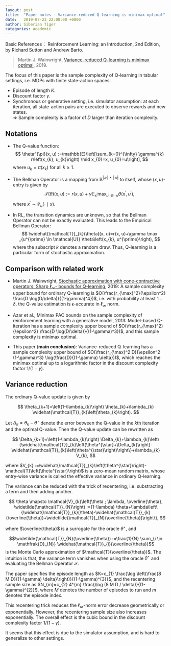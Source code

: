 ```yaml
---
layout: post
title:  "Paper notes - Variance-reduced Q-learning is minimax optimal"
date:   2019-07-23 22:00:00 +0800
author: Siberian Tiger
categories: academic
---
```

Basic References：
Reinforcement Learning: an Introduction, 2nd Edition, by Richard Sutton and Andrew Barto.

> Martin J. Wainwright, [Variance-reduced Q-learning is minimax optimal][wainwright2019variance], 2019.

The focus of this paper is the sample complexity of Q-learning in tabular settings, i.e. MDPs with finite state-action spaces. 

- Episode of length $K$.
- Discount factor $\gamma$.
- Synchronous or generative setting, i.e. simulator assumption: at each iteration, all state-action pairs are executed to observe rewards and new states.  
=> Sample complexity is a factor of $D$ larger than iteration complexity.

## Notations

- The Q-value function:
  $$
  \theta^{\pi}(x, u) :=\mathbb{E}\left[\sum_{k=0}^{\infty} \gamma^{k} r\left(x_{k}, u_{k}\right) \mid x_{0}=x, u_{0}=u\right],
  $$
  where $u_{k}=\pi\left(x_{k}\right)$ for all $k \ge 1$.

- The Bellman Operator is a mapping from $\mathbb{R}^{|\mathcal{X}| \times|\mathcal{U}|}$ to itself, whose $(x, u)$-entry is given by
  $$
  \mathcal{T}(\theta)(x, u) :=r(x, u)+\gamma \mathbb{E}_{x^{\prime}} \max _{u^{\prime} \in \mathcal{U}} \theta\left(x^{\prime}, u^{\prime}\right),
  $$
  where $x^{\prime} \sim \mathbb{P}_{u}(\cdot \mid x)$.

- In RL, the transition dynamics are unknown, so that the Bellman Operator can not be exactly evaluated. This leads to the Empirical Bellman Operator:
  $$
  \widehat{\mathcal{T}}_{k}(\theta)(x, u)=r(x, u)+\gamma \max _{u^{\prime} \in \mathcal{U}} \theta\left(x_{k}, u^{\prime}\right),
  $$
  where the subscript $k$ denotes a random draw.
  Thus, Q-learning is a particular form of stochastic approximation.

## Comparison with related work

- Martin J. Wainwright, [Stochastic approximation with cone-contractive operators: Sharp $\ell_{\infty}$-
bounds for Q-learning][wainwright2019stochastic], 2019: A sample complexity upper bound for ordinary Q-learning is $O(\frac{r_{\max}^2}{\epsilon^2} \frac{D \log(D/\delta)}{(1-\gamma)^4})$, i.e. with probability at least $1-\delta$, the Q-value estimation is $\epsilon$-accurate in $\ell_{\infty}$ norm.

- Azar et al., Minimax PAC bounds on the sample complexity
of reinforcement learning with a generative model, 2013: Model-based Q-iteration has a sample complexity upper bound of $O(\frac{r_{\max}^2}{\epsilon^2} \frac{D \log(D/\delta)}{(1-\gamma)^3})$, and this sample complexity is minimax optimal.

- This paper (**main conclusion**): Variance-reduced Q-learning has a sample complexity upper bound of $O(\frac{r_{\max}^2 D}{\epsilon^2 (1-\gamma)^3} \log(\frac{D}{(1-\gamma) \delta}))$, which reaches the minimax optimal up to a logarithmic factor in the discount complexity factor $1/(1-\gamma)$.

[wainwright2019variance]: https://arxiv.org/abs/1906.04697/

[wainwright2019stochastic]: https://arxiv.org/abs/1905.06265/

## Variance reduction

The ordinary Q-value update is given by 

$$
\theta_{k+1}=\left(1-\lambda_{k}\right) \theta_{k}+\lambda_{k} \widehat{\mathcal{T}}_{k}\left(\theta_{k}\right).
$$

Let $\Delta_{k}=\theta_{k}-\theta^{\star}$ denote the error between the Q-value in the $k$th iteration and the optimal Q-value. Then the Q-value update can be rewritten as

$$
\Delta_{k+1}=\left(1-\lambda_{k}\right) \Delta_{k}+\lambda_{k}\left\{\widehat{\mathcal{T}}_{k}\left(\theta^{\star}+\Delta_{k}\right)-\widehat{\mathcal{T}}_{k}\left(\theta^{\star}\right)\right\}+\lambda_{k} V_{k},
$$

where $V_{k} :=\widehat{\mathcal{T}}_{k}\left(\theta^{\star}\right)-\mathcal{T}\left(\theta^{\star}\right)$ is a zero-mean random matrix, whose entry-wise variance is called the effective variance in ordinary Q-learning.

The variance can be reduced with the trick of recentering, i.e. substracting a term and then adding another.

$$
\theta \mapsto \mathcal{V}_{k}\left(\theta ; \lambda, \overline{\theta}, \widetilde{\mathcal{T}}_{N}\right) :=(1-\lambda) \theta+\lambda\left\{\widehat{\mathcal{T}}_{k}(\theta)-\widehat{\mathcal{T}}_{k}(\overline{\theta})+\widetilde{\mathcal{T}}_{N}(\overline{\theta})\right\},
$$

where $\overline{\theta}$ is a surrogate for the oracle $\theta^{\star}$, and 
<!-- use single $ below will result bug in MathJax -->
$$\widetilde{\mathcal{T}}_{N}(\overline{\theta}) :=\frac{1}{N} \sum_{i \in \mathfrak{D}_{N}} \widehat{\mathcal{T}}_{i}(\overline{\theta})$$ 
is the Monte Carlo approximation of 
$\mathcal{T}(\overline{\theta})$.
The intuition is that, the variance term vanishes when using the oracle $\theta^{\star}$ and evaluating the Bellman Operator $\mathcal{T}$.

The paper specifies the episode length as $K=c_{1} \frac{\log \left(\frac{8 M D}{(1-\gamma) \delta}\right)}{(1-\gamma)^{3}}$, and the recentering sample size as $N_{m}=c_{2} 4^{m} \frac{\log (8 M D / \delta)}{(1-\gamma)^{2}}$, where $M$ denotes the number of episodes to run and $m$ denotes the episode index.

This recentering trick reduces the $\ell_{\infty}$-norm error decrease geometrically or exponentially. However, the recentering sample size also increases exponentially. The overall effect is the cubic bound in the discount complexity factor $1/(1-\gamma)$.

It seems that this effect is due to the simulator assumption, and is hard to generalize to other settings.


